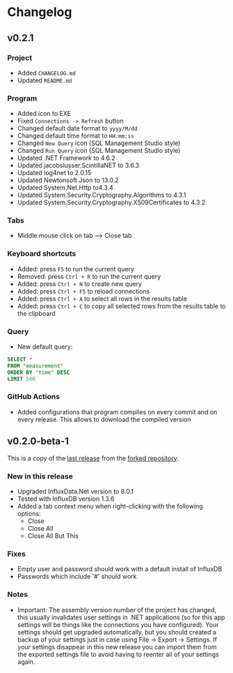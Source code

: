 # Changelog

## v0.2.1

### Project
* Added `CHANGELOG.md`
* Updated `README.md`

### Program
* Added icon to EXE
* Fixed `Connections -> Refresh` button
* Changed default date format to `yyyy/M/dd`
* Changed default time format to `HH:mm:ss`
* Changed `New Query` icon (SQL Management Studio style)
* Changed `Run Query` icon (SQL Management Studio style)
* Updated .NET Framework to 4.6.2
* Updated jacobslusser.ScintillaNET to 3.6.3
* Updated log4net to 2.0.15
* Updated Newtonsoft.Json to 13.0.2
* Updated System.Net.Http to4.3.4
* Updated System.Security.Cryptography.Algorithms to 4.3.1
* Updated System.Security.Cryptography.X509Certificates to 4.3.2

### Tabs
* Middle mouse click on tab --> Close tab

### Keyboard shortcuts
* Added: press `F5` to run the current query
* Removed: press `Ctrl + R` to run the current query
* Added: press `Ctrl + N` to create new query
* Added: press `Ctrl + F5` to reload connections
* Added: press `Ctrl + A` to select all rows in the results table
* Added: press `Ctrl + C` to copy all selected rows from the results table to the clipboard


### Query
* New default query:
```sql
SELECT *
FROM "measurement"
ORDER BY "time" DESC
LIMIT 500
```

### GitHub Actions
* Added configurations that program compiles on every commit and on every release. This allows to download the compiled version

## v0.2.0-beta-1

This is a copy of the [last release](https://github.com/CymaticLabs/InfluxDBStudio/releases/tag/v0.2.0-beta.1) from the [forked repository](https://github.com/CymaticLabs/InfluxDBStudio).

### New in this release

* Upgraded InfluxData.Net version to 8.0.1
* Tested with InfluxDB version 1.3.6
* Added a tab context menu when right-clicking with the following options:
  * Close
  * Close All
  * Close All But This

### Fixes

* Empty user and password should work with a default install of InfluxDB
* Passwords which include '#' should work

### Notes

* Important: The assembly version number of the project has changed, this usually invalidates user settings in .NET applications (so for this app settings will be things like the connections you have configured). Your settings should get upgraded automatically, but you should created a backup of your settings just in case using File → Export → Settings. If your settings disappear in this new release you can import them from the exported settings file to avoid having to reenter all of your settings again.
